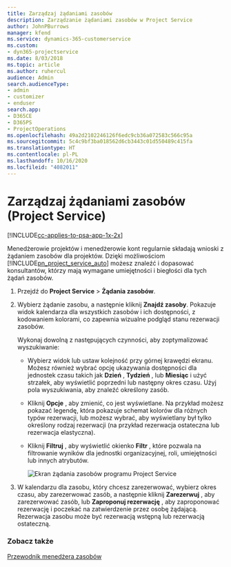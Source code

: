 ```yaml
---
title: Zarządzaj żądaniami zasobów
description: Zarządzanie żądaniami zasobów w Project Service
author: JohnPBurrows
manager: kfend
ms.service: dynamics-365-customerservice
ms.custom:
- dyn365-projectservice
ms.date: 8/03/2018
ms.topic: article
ms.author: ruhercul
audience: Admin
search.audienceType:
- admin
- customizer
- enduser
search.app:
- D365CE
- D365PS
- ProjectOperations
ms.openlocfilehash: 49a2d2102246126f6edc9cb36a072583c566c95a
ms.sourcegitcommit: 5c4c9bf3ba018562d6cb3443c01d550489c415fa
ms.translationtype: HT
ms.contentlocale: pl-PL
ms.lasthandoff: 10/16/2020
ms.locfileid: "4082011"
---
```

# <a name="manage-resource-requests-project-service"></a>Zarządzaj żądaniami zasobów (Project Service)

[!INCLUDE[cc-applies-to-psa-app-1x-2x](../includes/cc-applies-to-psa-app-1x-2x.md)]

Menedżerowie projektów i menedżerowie kont regularnie składają wnioski z żądaniem zasobów dla projektów. Dzięki możliwościom [!INCLUDE[pn_project_service_auto](../includes/pn-project-service-auto.md)] możesz znaleźć i dopasować konsultantów, którzy mają wymagane umiejętności i biegłości dla tych żądań zasobów.  
  
1. Przejdź do **Project Service** > **Żądania zasobów**.  
  
2. Wybierz żądanie zasobu, a następnie kliknij **Znajdź zasoby**. Pokazuje widok kalendarza dla wszystkich zasobów i ich dostępności, z kodowaniem kolorami, co zapewnia wizualne podgląd stanu rezerwacji zasobów.  
  
    Wykonaj dowolną z następujących czynności, aby zoptymalizować wyszukiwanie:  
  
   -   Wybierz widok lub ustaw kolejność przy górnej krawędzi ekranu. Możesz również wybrać opcję ukazywania dostępności dla jednostek czasu takich jak **Dzień** , **Tydzień** , lub **Miesiąc** i użyć strzałek, aby wyświetlić poprzedni lub następny okres czasu. Użyj pola wyszukiwania, aby znaleźć określony zasób.  
  
   -   Kliknij **Opcje** , aby zmienić, co jest wyświetlane. Na przykład możesz pokazać legendę, która pokazuje schemat kolorów dla różnych typów rezerwacji, lub możesz wybrać, aby wyświetlany był tylko określony rodzaj rezerwacji (na przykład rezerwacja ostateczna lub rezerwacja elastyczna).  
  
   -   Kliknij **Filtruj** , aby wyświetlić okienko **Filtr** , które pozwala na filtrowanie wyników dla jednostki organizacyjnej, roli, umiejętności lub innych atrybutów.  
  
       ![Ekran żądania zasobów programu Project Service](../psa/media/project-service-resource-request-screen.png "Ekran żądania zasobów programu Project Service")  
  
3. W kalendarzu dla zasobu, który chcesz zarezerwować, wybierz okres czasu, aby zarezerwować zasób, a następnie kliknij **Zarezerwuj** , aby zarezerwować zasób, lub **Zaproponuj rezerwację** , aby zaproponować rezerwację i poczekać na zatwierdzenie przez osobę żądającą. Rezerwacja zasobu może być rezerwacją wstępną lub rezerwacją ostateczną.  
  
### <a name="see-also"></a>Zobacz także  
 [Przewodnik menedżera zasobów](../psa/resource-manager-guide.md)
